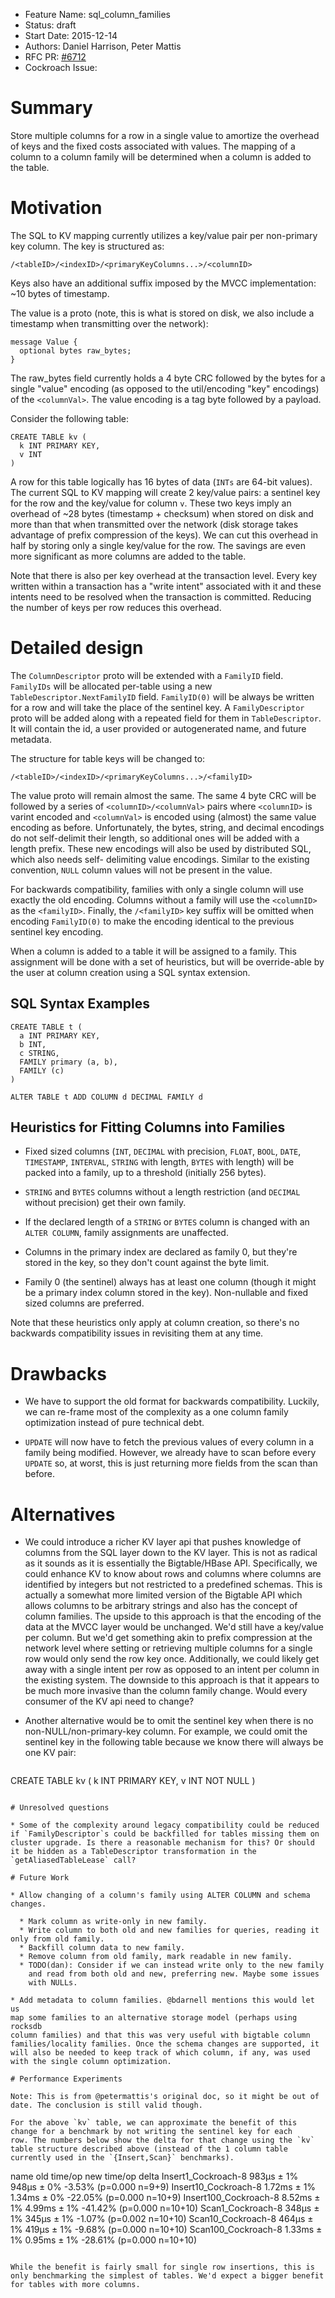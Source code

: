 - Feature Name: sql_column_families
- Status: draft
- Start Date: 2015-12-14
- Authors: Daniel Harrison, Peter Mattis
- RFC PR: [#6712](https://github.com/cockroachdb/cockroach/pull/6712)
- Cockroach Issue:

# Summary

Store multiple columns for a row in a single value to amortize the
overhead of keys and the fixed costs associated with values. The
mapping of a column to a column family will be determined when a column
is added to the table.

# Motivation

The SQL to KV mapping currently utilizes a key/value pair per
non-primary key column. The key is structured as:

```
/<tableID>/<indexID>/<primaryKeyColumns...>/<columnID>
```

Keys also have an additional suffix imposed by the MVCC
implementation: ~10 bytes of timestamp.

The value is a proto (note, this is what is stored on disk, we also
include a timestamp when transmitting over the network):

```
message Value {
  optional bytes raw_bytes;
}
```

The raw_bytes field currently holds a 4 byte CRC followed by the bytes
for a single "value" encoding (as opposed to the util/encoding "key"
encodings) of the `<columnVal>`. The value encoding is a tag byte
followed by a payload.

Consider the following table:

```
CREATE TABLE kv (
  k INT PRIMARY KEY,
  v INT
)
```

A row for this table logically has 16 bytes of data (`INTs` are 64-bit
values). The current SQL to KV mapping will create 2 key/value pairs:
a sentinel key for the row and the key/value for column `v`. These two
keys imply an overhead of ~28 bytes (timestamp + checksum) when stored
on disk and more than that when transmitted over the network (disk
storage takes advantage of prefix compression of the keys). We can cut
this overhead in half by storing only a single key/value for the
row. The savings are even more significant as more columns are added
to the table.

Note that there is also per key overhead at the transaction
level. Every key written within a transaction has a "write intent"
associated with it and these intents need to be resolved when the
transaction is committed. Reducing the number of keys per row reduces
this overhead.

# Detailed design

The `ColumnDescriptor` proto will be extended with a `FamilyID` field.
`FamilyIDs` will be allocated per-table using a new
`TableDescriptor.NextFamilyID` field. `FamilyID(0)` will be always be
written for a row and will take the place of the sentinel key. A
`FamilyDescriptor` proto will be added along with a repeated field for
them in `TableDescriptor`. It will contain the id, a user provided or
autogenerated name, and future metadata.

The structure for table keys will be changed to:

```
/<tableID>/<indexID>/<primaryKeyColumns...>/<familyID>
```

The value proto will remain almost the same. The same 4 byte CRC will
be followed by a series of `<columnID>/<columnVal>` pairs where
`<columnID>` is varint encoded and `<columnVal>` is encoded using
(almost) the same value encoding as before. Unfortunately, the
bytes, string, and decimal encodings do not self-delimit their length,
so additional ones will be added with a length prefix. These new
encodings will also be used by distributed SQL, which also needs self-
delimiting value encodings. Similar to the existing convention, `NULL`
column values will not be present in the value.

For backwards compatibility, families with only a single column will use
exactly the old encoding. Columns without a family will use the
`<columnID>` as the `<familyID>`. Finally, the `/<familyID>` key suffix
will be omitted when encoding `FamilyID(0)` to make the encoding
identical to the previous sentinel key encoding.

When a column is added to a table it will be assigned to a family. This
assignment will be done with a set of heuristics, but will be
override-able by the user at column creation using a SQL syntax
extension.

## SQL Syntax Examples

```
CREATE TABLE t (
  a INT PRIMARY KEY,
  b INT,
  c STRING,
  FAMILY primary (a, b),
  FAMILY (c)
)
```

`ALTER TABLE t ADD COLUMN d DECIMAL FAMILY d`

## Heuristics for Fitting Columns into Families

- Fixed sized columns (`INT`, `DECIMAL` with precision, `FLOAT`, `BOOL`, `DATE`,
`TIMESTAMP`, `INTERVAL`, `STRING` with length, `BYTES` with length) will be
packed into a family, up to a threshold (initially 256 bytes).

- `STRING` and `BYTES` columns without a length restriction (and `DECIMAL`
without precision) get their own family.

- If the declared length of a `STRING` or `BYTES` column is changed with an
`ALTER COLUMN`, family assignments are unaffected.

- Columns in the primary index are declared as family 0, but they're stored in
the key, so they don't count against the byte limit.

- Family 0 (the sentinel) always has at least one column (though it might be a
primary index column stored in the key). Non-nullable and fixed sized columns
are preferred.

Note that these heuristics only apply at column creation, so there's no
backwards compatibility issues in revisiting them at any time.

# Drawbacks

* We have to support the old format for backwards compatibility.
Luckily, we can re-frame most of the complexity as a one column family
optimization instead of pure technical debt.

* `UPDATE` will now have to fetch the previous values of every column
in a family being modified. However, we already have to scan before
every `UPDATE` so, at worst, this is just returning more fields from
the scan than before.

# Alternatives

* We could introduce a richer KV layer api that pushes knowledge of
columns from the SQL layer down to the KV layer. This is not as
radical as it sounds as it is essentially the Bigtable/HBase
API. Specifically, we could enhance KV to know about rows and columns
where columns are identified by integers but not restricted to a
predefined schemas. This is actually a somewhat more limited version
of the Bigtable API which allows columns to be arbitrary strings and
also has the concept of column families. The upside to this approach
is that the encoding of the data at the MVCC layer would be
unchanged. We'd still have a key/value per column. But we'd get
something akin to prefix compression at the network level where
setting or retrieving multiple columns for a single row would only
send the row key once. Additionally, we could likely get away with a
single intent per row as opposed to an intent per column in the
existing system. The downside to this approach is that it appears to
be much more invasive than the column family change. Would every
consumer of the KV api need to change?

* Another alternative would be to omit the sentinel key when there is
no non-NULL/non-primary-key column. For example, we could omit the
sentinel key in the following table because we know there will always
be one KV pair:

  ```
CREATE TABLE kv (
  k INT PRIMARY KEY,
  v INT NOT NULL
)
```

# Unresolved questions

* Some of the complexity around legacy compatibility could be reduced
if `FamilyDescriptor`s could be backfilled for tables missing them on
cluster upgrade. Is there a reasonable mechanism for this? Or should
it be hidden as a TableDescriptor transformation in the
`getAliasedTableLease` call?

# Future Work

* Allow changing of a column's family using ALTER COLUMN and schema changes.

  * Mark column as write-only in new family.
  * Write column to both old and new families for queries, reading it only from old family.
  * Backfill column data to new family.
  * Remove column from old family, mark readable in new family.
  * TODO(dan): Consider if we can instead write only to the new family
    and read from both old and new, preferring new. Maybe some issues
    with NULLs.

* Add metadata to column families. @bdarnell mentions this would let us
map some families to an alternative storage model (perhaps using rocksdb
column families) and that this was very useful with bigtable column
families/locality families. Once the schema changes are supported, it
will also be needed to keep track of which column, if any, was used
with the single column optimization.

# Performance Experiments

Note: This is from @petermattis's original doc, so it might be out of
date. The conclusion is still valid though.

For the above `kv` table, we can approximate the benefit of this
change for a benchmark by not writing the sentinel key for each
row. The numbers below show the delta for that change using the `kv`
table structure described above (instead of the 1 column table
currently used in the `{Insert,Scan}` benchmarks).

```
name                   old time/op    new time/op    delta
Insert1_Cockroach-8       983µs ± 1%     948µs ± 0%   -3.53%    (p=0.000 n=9+9)
Insert10_Cockroach-8     1.72ms ± 1%    1.34ms ± 0%  -22.05%   (p=0.000 n=10+9)
Insert100_Cockroach-8    8.52ms ± 1%    4.99ms ± 1%  -41.42%  (p=0.000 n=10+10)
Scan1_Cockroach-8         348µs ± 1%     345µs ± 1%   -1.07%  (p=0.002 n=10+10)
Scan10_Cockroach-8        464µs ± 1%     419µs ± 1%   -9.68%  (p=0.000 n=10+10)
Scan100_Cockroach-8      1.33ms ± 1%    0.95ms ± 1%  -28.61%  (p=0.000 n=10+10)
```

While the benefit is fairly small for single row insertions, this is
only benchmarking the simplest of tables. We'd expect a bigger benefit
for tables with more columns.
